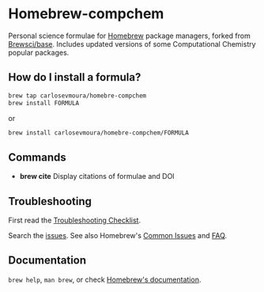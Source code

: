 # Homebrew-compchem

Personal science formulae for [Homebrew](https://brew.sh) package managers, forked from [Brewsci/base](https://github.com/brewsci/homebrew-base). Includes updated versions of some Computational Chemistry popular packages.

## How do I install a formula?

```sh
brew tap carlosevmoura/homebre-compchem
brew install FORMULA
```

or

```sh
brew install carlosevmoura/homebre-compchem/FORMULA
```

## Commands

- **brew cite** Display citations of formulae and DOI

## Troubleshooting

First read the [Troubleshooting Checklist](http://docs.brew.sh/Troubleshooting.html).

Search the [issues](https://github.com/brewsci/homebrew-base/issues?q=). See also Homebrew's [Common Issues](https://docs.brew.sh/Common-Issues.html) and [FAQ](https://docs.brew.sh/FAQ.html).

## Documentation

`brew help`, `man brew`, or check [Homebrew's documentation](https://docs.brew.sh).
